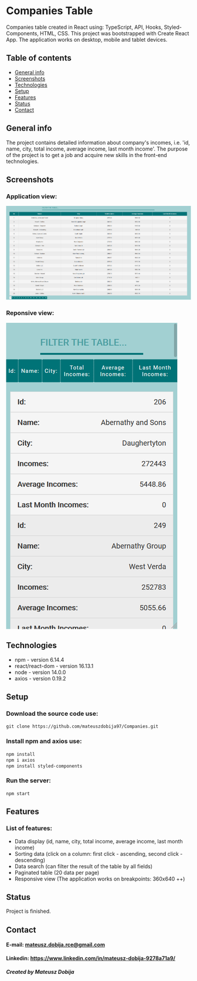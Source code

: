 # Companies Table
Companies table created in React using: TypeScript, API, Hooks, Styled-Components, HTML, CSS. This project was bootstrapped with Create React App. The application works on desktop, mobile and tablet devices.
## Table of contents
* [General info](#general-info)
* [Screenshots](#screenshots)
* [Technologies](#technologies)
* [Setup](#setup)
* [Features](#features)
* [Status](#status)
* [Contact](#contact)

## General info
The project contains detailed information about company's incomes, i.e. 'id, name, city, total income, average income, last month income'. The purpose of the project is to get a job and acquire new skills in the front-end technologies.

## Screenshots

### Application view:
![Example screenshot](./readme/start.PNG)

### Reponsive view:
![Example screenshot](./readme/responsive-view.PNG)

## Technologies
* npm - version 6.14.4
* react/react-dom - version 16.13.1
* node - version 14.0.0
* axios - version 0.19.2

## Setup

### Download the source code use:
```
git clone https://github.com/mateuszdobija97/Companies.git
```

### Install npm and axios use:
```
npm install
npm i axios
npm install styled-components
```

### Run the server:
```
npm start
```

## Features

### List of features:
* Data display (id, name, city, total income, average income, last month income)
* Sorting data (click on a column: first click - ascending, second click - descending)
* Data search (can filter the result of the table by all fields)
* Paginated table (20 data per page)
* Responsive view (The application works on breakpoints: 360x640 ++)

## Status
Project is finished.

## Contact
#### E-mail: mateusz.dobija.rce@gmail.com
#### Linkedin: https://www.linkedin.com/in/mateusz-dobija-9278a71a9/

##### Created by Mateusz Dobija
